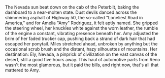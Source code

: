 The Nevada sun beat down on the cab of the Peterbilt, baking the dashboard to a near-molten state. Dust devils danced across the shimmering asphalt of Highway 50, the so-called "Loneliest Road in America," and for Amelia "Amy" Rodriguez, it felt aptly named.  She gripped the steering wheel, her knuckles white against the worn leather, the rumble of the engine a constant, vibrating presence beneath her.  Amy adjusted the brim of her faded trucker cap, pushing back a strand of dark hair that had escaped her ponytail.  Miles stretched ahead, unbroken by anything but the occasional scrub brush and the distant, hazy silhouettes of mountains. Her destination: Ely, Nevada, a pinprick of civilization on the vast canvas of the desert, still a good five hours away. This haul of automotive parts from Reno wasn't the most glamorous, but it paid the bills, and right now, that's all that mattered to Amy.
